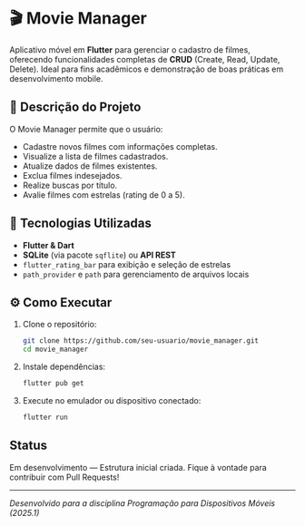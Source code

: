 # 🎬 Movie Manager

Aplicativo móvel em **Flutter** para gerenciar o cadastro de filmes, oferecendo funcionalidades completas de **CRUD** (Create, Read, Update, Delete). Ideal para fins acadêmicos e demonstração de boas práticas em desenvolvimento mobile.

## 📖 Descrição do Projeto

O Movie Manager permite que o usuário:

* Cadastre novos filmes com informações completas.
* Visualize a lista de filmes cadastrados.
* Atualize dados de filmes existentes.
* Exclua filmes indesejados.
* Realize buscas por título.
* Avalie filmes com estrelas (rating de 0 a 5).

## 🚀 Tecnologias Utilizadas

* **Flutter & Dart**
* **SQLite** (via pacote `sqflite`) ou **API REST**
* `flutter_rating_bar` para exibição e seleção de estrelas
* `path_provider` e `path` para gerenciamento de arquivos locais

## ⚙️ Como Executar

1. Clone o repositório:

   ```bash
   git clone https://github.com/seu-usuario/movie_manager.git
   cd movie_manager
   ```

2. Instale dependências:

   ```bash
   flutter pub get
   ```

3. Execute no emulador ou dispositivo conectado:

   ```bash
   flutter run
   ```

## Status

Em desenvolvimento — Estrutura inicial criada. Fique à vontade para contribuir com Pull Requests!

---

*Desenvolvido para a disciplina Programação para Dispositivos Móveis (2025.1)*

